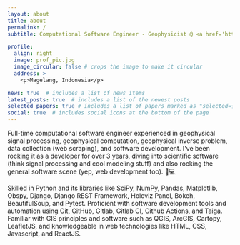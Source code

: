 ```yaml
---
layout: about
title: about
permalink: /
subtitle: Computational Software Engineer - Geophysicist @ <a href='https://www.linkedin.com/company/geoseismal/'>Geoseismal Research Center</a>

profile:
  align: right
  image: prof_pic.jpg
  image_circular: false # crops the image to make it circular
  address: >
    <p>Magelang, Indonesia</p>

news: true  # includes a list of news items
latest_posts: true  # includes a list of the newest posts
selected_papers: true # includes a list of papers marked as "selected={true}"
social: true  # includes social icons at the bottom of the page
---
```


Full-time computational software engineer experienced in geophysical signal processing, geophysical computation, geophysical inverse problem, data collection (web scraping), and software development. I've been rocking it as a developer for over 3 years, diving into scientific software (think signal processing and cool modeling stuff) and also rocking the general software scene (yep, web development too). 🚀💻

Skilled in Python and its libraries like SciPy, NumPy, Pandas, Matplotlib, Obspy, Django, Django REST Framework, Holoviz Panel, Bokeh, BeautifulSoup, and Pytest. Proficient with software development tools and automation using Git, GitHub, Gitlab, Gitlab CI, Github Actions, and Taiga. Familiar with GIS principles and software such as QGIS, ArcGIS, Cartopy, LeafletJS, and knowledgeable in web technologies like HTML, CSS, Javascript, and ReactJS.